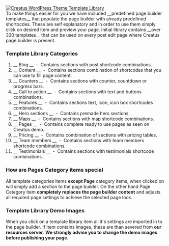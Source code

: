<div class="thz-doc-image max">
<a class="thz-lightbox mfp-iframe" href="https://vimeo.com/302181341" data-mfp-title="Creatus WordPress Theme Template Library" data-modal-size="large">
	<img src="../../docs-media/splash-template-library.jpg" alt="Creatus WordPress Theme Template Library" />
</a>
</div>
To make things easier for you we have included  __predefined page builder templates__  that populate the page builder with already predefined shortocdes. These are self explanatory and in order to use them simply click on desired item and preview your page. Initial library contains __over 330 templates__ that can be used  on every post edit page where Creatus page builder is present.

### Template Library Categories

1. __ Blog __ &nbsp;-&nbsp; Contains sections with post shortcode combinations.
1. __ Content __ &nbsp;-&nbsp; Contains sections combination of shortcodes that you can use to fill page content.
1. __ Counters __ &nbsp;-&nbsp; Contains sections with counter, countdown or progress bars.
1. __ Call to action __ &nbsp;-&nbsp; Contains sections with text and buttons combinations.
1. __ Features __ &nbsp;-&nbsp; Contains sections text, icon, icon box shortcodes combinations.
1. __ Hero sections __ &nbsp;-&nbsp; Contains premade hero sections.
1. __ Maps __ &nbsp;-&nbsp; Contains sections with map shortcode combinations.
1. __ Pages __ &nbsp;-&nbsp; Contains complete ready to use pages as seen on Creatus demo.
1. __ Pricing __ &nbsp;-&nbsp; Contains combination of sections with pricing tables.
1. __ Team members __ &nbsp;-&nbsp; Contains sections with team members shortcode combinations.
1. __ Testimonials __ &nbsp;-&nbsp; Contains sections with testimonials shortcode combinations.


### How are Pages Category items special

All template categories items __except Page__ category items, when clicked on will simply add a section to the page builder. 
On the other hand Page Category item __completely replaces the page builder content__ and adjusts all required page settings to achieve the selected page look.

### Template Library Demo Images

When you click on a template library item all it's settings are imported in to the page builder. If item contains images, these are than severed from __our resources server__. __We strongly advise you to change the demo images before publishing your page__.